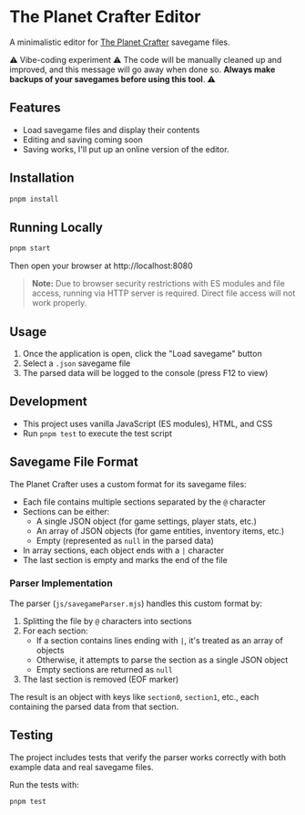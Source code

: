 # The Planet Crafter Editor

A minimalistic editor for [The Planet Crafter](https://store.steampowered.com/app/1284190/The_Planet_Crafter/) savegame files.

⚠️ Vibe-coding experiment ⚠️ The code will be manually cleaned up and improved, and this message will go away when done so. **Always make backups of your savegames before using this tool**. ⚠️

## Features

- Load savegame files and display their contents
- Editing and saving coming soon
- Saving works, I'll put up an online version of the editor.

## Installation

```bash
pnpm install
```

## Running Locally

```bash
pnpm start
```

Then open your browser at http://localhost:8080

> **Note:** Due to browser security restrictions with ES modules and file access, running via HTTP server is required. Direct file access will not work properly.

## Usage

1. Once the application is open, click the "Load savegame" button
2. Select a `.json` savegame file
3. The parsed data will be logged to the console (press F12 to view)

## Development

- This project uses vanilla JavaScript (ES modules), HTML, and CSS
- Run `pnpm test` to execute the test script

## Savegame File Format

The Planet Crafter uses a custom format for its savegame files:

- Each file contains multiple sections separated by the `@` character
- Sections can be either:
  - A single JSON object (for game settings, player stats, etc.)
  - An array of JSON objects (for game entities, inventory items, etc.)
  - Empty (represented as `null` in the parsed data)
- In array sections, each object ends with a `|` character
- The last section is empty and marks the end of the file

### Parser Implementation

The parser (`js/savegameParser.mjs`) handles this custom format by:
1. Splitting the file by `@` characters into sections
2. For each section:
   - If a section contains lines ending with `|`, it's treated as an array of objects
   - Otherwise, it attempts to parse the section as a single JSON object
   - Empty sections are returned as `null`
3. The last section is removed (EOF marker)

The result is an object with keys like `section0`, `section1`, etc., each containing the parsed data from that section.

## Testing

The project includes tests that verify the parser works correctly with both example data and real savegame files.

Run the tests with:
```bash
pnpm test
``` 
